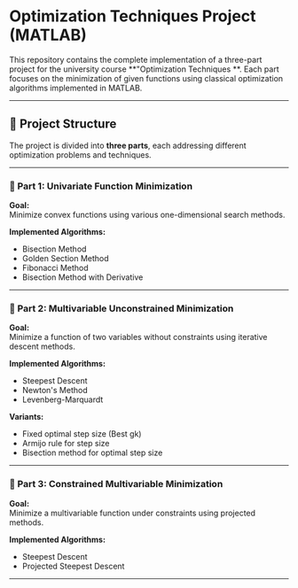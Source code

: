 # Optimization Techniques Project (MATLAB)

This repository contains the complete implementation of a three-part project for the university course **"Optimization Techniques **. Each part focuses on the minimization of given functions using classical optimization algorithms implemented in MATLAB.

---

## 📁 Project Structure

The project is divided into **three parts**, each addressing different optimization problems and techniques.

---

### 🔹 Part 1: Univariate Function Minimization

**Goal:**  
Minimize convex functions using various one-dimensional search methods.

**Implemented Algorithms:**
- Bisection Method 
- Golden Section Method
- Fibonacci Method
- Bisection Method with Derivative

---

### 🔹 Part 2: Multivariable Unconstrained Minimization

**Goal:**  
Minimize a function of two variables without constraints using iterative descent methods.

**Implemented Algorithms:**
- Steepest Descent
- Newton's Method
- Levenberg-Marquardt

**Variants:**
- Fixed optimal step size (Best gk)
- Armijo rule for step size
- Bisection method for optimal step size
---

### 🔹 Part 3: Constrained Multivariable Minimization

**Goal:**  
Minimize a multivariable function under constraints using projected methods.

**Implemented Algorithms:**
- Steepest Descent
- Projected Steepest Descent

---

